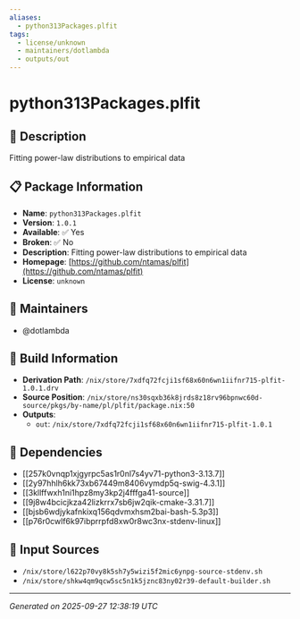 ```yaml
---
aliases:
  - python313Packages.plfit
tags:
  - license/unknown
  - maintainers/dotlambda
  - outputs/out
---
```


# python313Packages.plfit

## 📝 Description

Fitting power-law distributions to empirical data

## 📋 Package Information

- **Name**: `python313Packages.plfit`
- **Version**: `1.0.1`
- **Available**: ✅ Yes
- **Broken**: ✅ No
- **Description**: Fitting power-law distributions to empirical data
- **Homepage**: [https://github.com/ntamas/plfit](https://github.com/ntamas/plfit)
- **License**: `unknown`
## 👥 Maintainers

- @dotlambda


## 🔧 Build Information

- **Derivation Path**: `/nix/store/7xdfq72fcji1sf68x60n6wn1iifnr715-plfit-1.0.1.drv`
- **Source Position**: `/nix/store/ns30sqxb36k8jrds8z18rv96bpnwc60d-source/pkgs/by-name/pl/plfit/package.nix:50`
- **Outputs**:
  - `out`:  `/nix/store/7xdfq72fcji1sf68x60n6wn1iifnr715-plfit-1.0.1`

## 🔗 Dependencies

- [[257k0vnqp1xjgyrpc5as1r0nl7s4yv71-python3-3.13.7]]
- [[2y97hhlh6kk73xb67449m8406vymdp5q-swig-4.3.1]]
- [[3kllffwxh1ni1hpz8my3kp2j4fffga41-source]]
- [[9j8w4bcicjkza42lizkrrx7sb6jw2qik-cmake-3.31.7]]
- [[bjsb6wdjykafnkixq156qdvmxhsm2bai-bash-5.3p3]]
- [[p76r0cwlf6k97ibprrpfd8xw0r8wc3nx-stdenv-linux]]

## 📁 Input Sources

- `/nix/store/l622p70vy8k5sh7y5wizi5f2mic6ynpg-source-stdenv.sh`
- `/nix/store/shkw4qm9qcw5sc5n1k5jznc83ny02r39-default-builder.sh`

---
*Generated on 2025-09-27 12:38:19 UTC*
